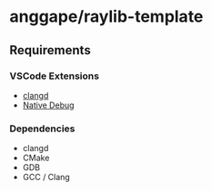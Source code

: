 # anggape/raylib-template

## Requirements

### VSCode Extensions

-   [clangd](https://marketplace.visualstudio.com/items?itemName=llvm-vs-code-extensions.vscode-clangd)
-   [Native Debug](https://marketplace.visualstudio.com/items?itemName=webfreak.debug)

### Dependencies

-   clangd
-   CMake
-   GDB
-   GCC / Clang
